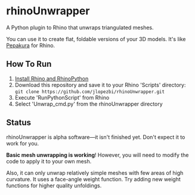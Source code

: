 rhinoUnwrapper
==============

A Python plugin to Rhino that unwraps triangulated meshes.

You can use it to create flat, foldable versions of your 3D models. It's like [Pepakura](http://www.tamasoft.co.jp/pepakura-en/) for Rhino.

How To Run
----------

1. [Install Rhino and RhinoPython](http://python.rhino3d.com/content/118-Getting-Started-1-quot-Hello-Rhino-quot)
2. Download this repository and save it to your Rhino 'Scripts' directory:
  `git clone https://github.com/jlopezbi/rhinoUnwrapper.git`
3. Execute 'RunPythonScript' from Rhino
4. Select 'Unwrap_cmd.py' from the rhinoUnwrapper directory


Status
------

rhinoUnwrapper is alpha software—it isn't finished yet. Don't expect it to work for you.

**Basic mesh unwrapping is working**! However, you will need to modify the code to apply it to your own mesh.

Also, it can only unwrap relatively simple meshes with few areas of high curvature. It uses a face-angle weight function. Try adding new weight functions for higher quality unfoldings.
